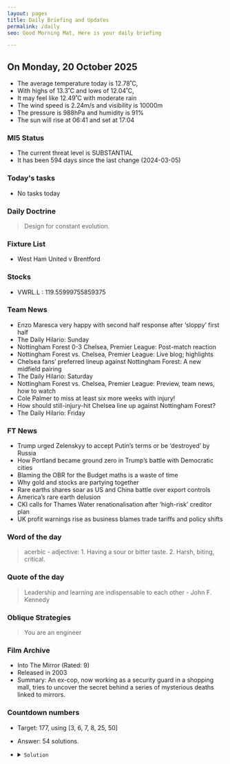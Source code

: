 ```yaml
---
layout: pages
title: Daily Briefing and Updates
permalink: /daily
seo: Good Morning Mat, Here is your daily briefing

---
```


<!-- weather_marker starts -->
## On Monday, 20 October 2025

- The average temperature today is 12.78˚C,
- With highs of 13.3˚C and lows of 12.04˚C,
- It may feel like 12.49˚C with moderate rain
- The wind speed is 2.24m/s and visibility is 10000m
- The pressure is 988hPa and humidity is 91%
- The sun will rise at 06:41 and set at 17:04

<!-- weather_marker ends -->

### MI5 Status
<!-- threat_marker starts -->
- The current threat level is <span class="highlighter">SUBSTANTIAL</span>
- It has been 594 days since the last change (2024-03-05)

<!-- threat_marker ends -->

### Today's tasks
<!-- task_marker starts -->
- No tasks today
<!-- task_marker ends -->

### Daily Doctrine
<!-- doctrine_marker starts -->
> Design for constant evolution.
<!-- doctrine_marker ends -->

### Fixture List

<!-- fixture_marker starts -->
- West Ham United v Brentford
<!-- fixture_marker ends -->

### Stocks

<!-- stocks_marker starts -->

- VWRL.L : 119.55999755859375 

<!-- stocks_marker ends -->

### Team News
<!-- news_marker starts -->

- Enzo Maresca very happy with second half response after ‘sloppy’ first half
- The Daily Hilario: Sunday
- Nottingham Forest 0-3 Chelsea, Premier League: Post-match reaction
- Nottingham Forest vs. Chelsea, Premier League: Live blog; highlights
- Chelsea fans’ preferred lineup against Nottingham Forest: A new midfield pairing
- The Daily Hilario: Saturday
- Nottingham Forest vs. Chelsea, Premier League: Preview, team news, how to watch
- Cole Palmer to miss at least six more weeks with injury!
- How should still-injury-hit Chelsea line up against Nottingham Forest?
- The Daily Hilario: Friday

<!-- news_marker ends -->

### FT News

<!-- ftnews_marker starts -->

- Trump urged Zelenskyy to accept Putin’s terms or be ‘destroyed’ by Russia
- How Portland became ground zero in Trump’s battle with Democratic cities
- Blaming the OBR for the Budget maths is a waste of time
- Why gold and stocks are partying together
- Rare earths shares soar as US and China battle over export controls
- America’s rare earth delusion
- CKI calls for Thames Water renationalisation after ‘high-risk’ creditor plan
- UK profit warnings rise as business blames trade tariffs and policy shifts

<!-- ftnews_marker ends -->

### Word of the day

<!-- word_marker starts -->

 > acerbic - adjective: 1. Having a sour or bitter taste. 2. Harsh, biting, critical.

<!-- word_marker ends -->

### Quote of the day
<!-- quote_marker starts -->

> Leadership and learning are indispensable to each other - John F. Kennedy

<!-- quote_marker ends -->

### Oblique Strategies
<!-- eno_marker starts -->
> You are an engineer

<!-- eno_marker ends -->

### Film Archive

<!-- film_marker starts -->
- Into The Mirror (Rated: 9)
- Released in 2003
- Summary: An ex-cop, now working as a security guard in a shopping mall, tries to uncover the secret behind a series of mysterious deaths linked to mirrors.
<!-- film_marker ends -->

### Countdown numbers
<!-- game_marker starts -->

- Target: 177, using [3, 6, 7, 8, 25, 50]
- Answer: 54 solutions.

- <details><summary><code>Solution</code></summary>

  Solution: ( 50 + 8 - 25 ) x 6 - 7 x 3

   </details>

<!-- game_marker ends -->
